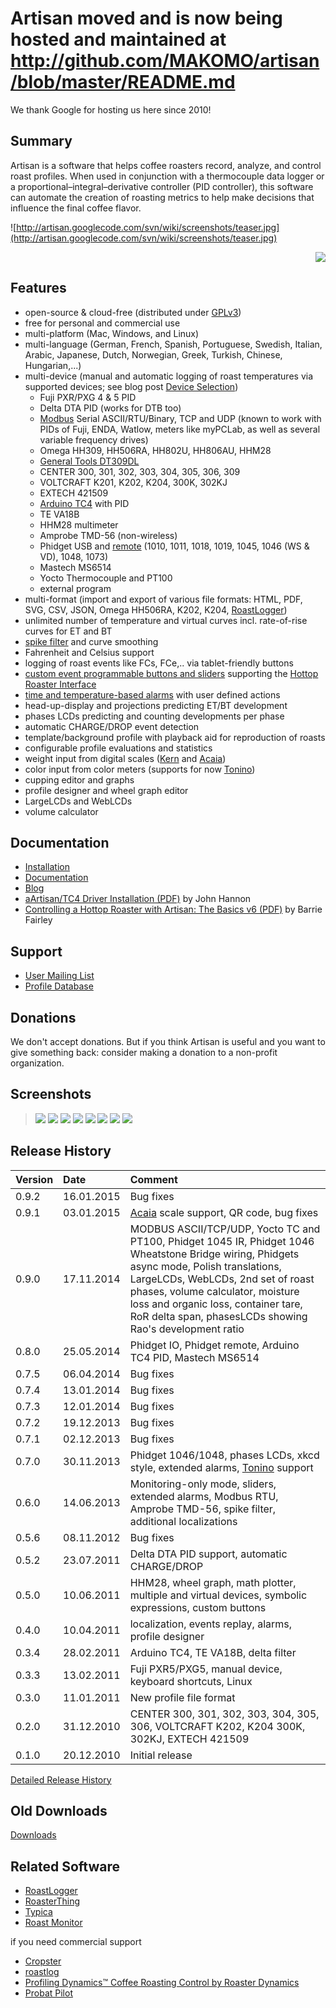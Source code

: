 # Artisan moved and is now being hosted and maintained at http://github.com/MAKOMO/artisan/blob/master/README.md #

We thank Google for hosting us here since 2010!

## Summary ##

Artisan is a software that helps coffee roasters record, analyze, and control roast profiles. When used in conjunction with a thermocouple data logger or a proportional–integral–derivative controller (PID controller), this software can automate the creation of roasting metrics to help make decisions that influence the final coffee flavor.

![http://artisan.googlecode.com/svn/wiki/screenshots/teaser.jpg](http://artisan.googlecode.com/svn/wiki/screenshots/teaser.jpg)
<p align='right'><a href='http://www.roastmagazine.com'><img src='http://artisan.googlecode.com/svn/wiki/screenshots/ROAST.jpg' /></a></p>

## Features ##

  * open-source & cloud-free (distributed under [GPLv3](http://gplv3.fsf.org))
  * free for personal and commercial use
  * multi-platform (Mac, Windows, and Linux)
  * multi-language (German, French, Spanish, Portuguese, Swedish, Italian, Arabic, Japanese, Dutch, Norwegian, Greek, Turkish, Chinese, Hungarian,...)
  * multi-device (manual and automatic logging of roast temperatures via supported devices; see blog post [Device Selection](http://artisan-roasterscope.blogspot.de/2013/06/device-selection.html))
    * Fuji PXR/PXG 4 & 5 PID
    * Delta DTA PID (works for DTB too)
    * [Modbus](http://artisan-roasterscope.blogspot.de/2013/05/more-modbus.html) Serial ASCII/RTU/Binary, TCP and UDP (known to work with PIDs of Fuji, ENDA, Watlow, meters like myPCLab, as well as several variable frequency drives)
    * Omega HH309, HH506RA, HH802U, HH806AU, HHM28
    * [General Tools DT309DL](http://www.tequipment.net/GeneralDT309DL.html)
    * CENTER 300, 301, 302, 303, 304, 305, 306, 309
    * VOLTCRAFT K201, K202, K204, 300K, 302KJ
    * EXTECH 421509
    * [Arduino TC4](http://www.mlgp-llc.com/arduino/public/arduino-pcb.html) with PID
    * TE VA18B
    * HHM28 multimeter
    * Amprobe TMD-56 (non-wireless)
    * Phidget USB and [remote](http://www.phidgets.com/docs/Phidget_WebService) (1010, 1011, 1018, 1019, 1045, 1046 (WS & VD), 1048, 1073)
    * Mastech MS6514
    * Yocto Thermocouple and PT100
    * external program
  * multi-format (import and export of various file formats:  HTML, PDF, SVG, CSV, JSON, Omega HH506RA, K202, K204, [RoastLogger](http://homepage.ntlworld.com/green_bean/coffee/roastlogger/roastlogger.htm))
  * unlimited number of temperature and virtual curves incl. rate-of-rise curves for ET and BT
  * [spike filter](http://artisan-roasterscope.blogspot.de/2013/05/fighting-spikes.html) and curve smoothing
  * Fahrenheit and Celsius support
  * logging of roast events like FCs, FCe,.. via tablet-friendly buttons
  * [custom event programmable buttons and sliders](http://artisan-roasterscope.blogspot.de/2013/02/events-buttons-and-palettes.html) supporting the [Hottop Roaster Interface](http://artisan-roasterscope.blogspot.de/2013/02/controlling-hottop.html)
  * [time and temperature-based alarms](http://artisan-roasterscope.blogspot.de/2013/03/alarms.html) with user defined actions
  * head-up-display and projections predicting ET/BT development
  * phases LCDs predicting and counting developments per phase
  * automatic CHARGE/DROP event detection
  * template/background profile with playback aid for reproduction of roasts
  * configurable profile evaluations and statistics
  * weight input from digital scales ([Kern](http://www.kern-sohn.com) and [Acaia](http://acaia.co))
  * color input from color meters (supports for now [Tonino](http://my-tonino.com))
  * cupping editor and graphs
  * profile designer and wheel graph editor
  * LargeLCDs and WebLCDs
  * volume calculator

## Documentation ##

  * [Installation](Installation.md)
  * [Documentation](http://coffeetroupe.com/artisandocs/)
  * [Blog](http://artisan-roasterscope.blogspot.de)
  * [aArtisan/TC4 Driver Installation (PDF)](https://drive.google.com/file/d/0B4HTX5wS3NB2SlRQa1ozNnZ4Uk0/edit?usp=sharing) by John Hannon
  * [Controlling a Hottop Roaster with Artisan: The Basics v6 (PDF)](https://drive.google.com/file/d/0B4HTX5wS3NB2ZGxsTU4tbmtVUmM/edit?usp=sharing) by Barrie Fairley

## Support ##

  * [User Mailing List](https://lists.mokelbu.de/listinfo/artisan-user)
  * [Profile Database](https://docs.google.com/folder/d/0B-Bcer800P7hVjdqanphTzNKWHM/edit)

## Donations ##

We don't accept donations. But if you think Artisan is useful and you want to give something back: consider making a donation to a non-profit organization.

## Screenshots ##

> [![](http://artisan.googlecode.com/svn/wiki/screenshots/ubuntu-curves-small.png)](https://code.google.com/p/artisan/wiki/ScreenShots) [![](http://artisan.googlecode.com/svn/wiki/screenshots/win-wheel-small.png)](https://code.google.com/p/artisan/wiki/ScreenShots)
> [![](http://artisan.googlecode.com/svn/wiki/screenshots/mac-curves-small.png)](https://code.google.com/p/artisan/wiki/ScreenShots)  [![](http://artisan.googlecode.com/svn/wiki/screenshots/mac-roast-properties-small.png)](https://code.google.com/p/artisan/wiki/ScreenShots) [![](http://artisan.googlecode.com/svn/wiki/screenshots/win-cupping-small.png)](https://code.google.com/p/artisan/wiki/ScreenShots) [![](http://artisan.googlecode.com/svn/wiki/screenshots/mac-designer-small.png)](https://code.google.com/p/artisan/wiki/ScreenShots)
> [![](http://artisan.googlecode.com/svn/wiki/screenshots/centos-sliders-small.png)](https://code.google.com/p/artisan/wiki/ScreenShots)
> [![](http://artisan.googlecode.com/svn/wiki/screenshots/artisan-0.7-small.png)](https://code.google.com/p/artisan/wiki/ScreenShots)


## Release History ##

| **Version** | **Date** | **Comment** |
|:------------|:---------|:------------|
| 0.9.2       | 16.01.2015 | Bug fixes   |
| 0.9.1       | 03.01.2015 | [Acaia](http://acaia.co) scale support, QR code, bug fixes |
| 0.9.0       | 17.11.2014 | MODBUS ASCII/TCP/UDP, Yocto TC and PT100, Phidget 1045 IR, Phidget 1046 Wheatstone Bridge wiring, Phidgets async mode, Polish translations, LargeLCDs, WebLCDs, 2nd set of roast phases, volume calculator, moisture loss and organic loss, container tare, RoR delta span, phasesLCDs showing Rao's development ratio |
| 0.8.0       | 25.05.2014 | Phidget IO, Phidget remote, Arduino TC4 PID, Mastech MS6514 |
| 0.7.5       | 06.04.2014 | Bug fixes   |
| 0.7.4       | 13.01.2014 | Bug fixes   |
| 0.7.3       | 12.01.2014 | Bug fixes   |
| 0.7.2       | 19.12.2013 | Bug fixes   |
| 0.7.1       | 02.12.2013 | Bug fixes   |
| 0.7.0       | 30.11.2013 | Phidget 1046/1048, phases LCDs, xkcd style, extended alarms, [Tonino](http://my-tonino.com) support |
| 0.6.0       | 14.06.2013 | Monitoring-only mode, sliders, extended alarms, Modbus RTU, Amprobe TMD-56, spike filter, additional localizations |
| 0.5.6       | 08.11.2012 | Bug fixes   |
| 0.5.2       | 23.07.2011 | Delta DTA PID support, automatic CHARGE/DROP |
| 0.5.0       | 10.06.2011 | HHM28, wheel graph, math plotter, multiple and virtual devices, symbolic expressions,  custom buttons |
| 0.4.0       | 10.04.2011 | localization, events replay, alarms, profile designer |
| 0.3.4       | 28.02.2011 | Arduino TC4, TE VA18B, delta filter |
| 0.3.3       | 13.02.2011 | Fuji PXR5/PXG5, manual device, keyboard shortcuts, Linux |
| 0.3.0       | 11.01.2011 | New profile file format |
| 0.2.0       | 31.12.2010 | CENTER 300, 301, 302, 303, 304, 305, 306, VOLTCRAFT K202, K204 300K, 302KJ, EXTECH 421509 |
| 0.1.0       | 20.12.2010 | Initial release |

[Detailed Release History](ReleaseHistory.md)

## Old Downloads ##
[Downloads](http://code.google.com/p/artisan/downloads/list?can=1&q=&colspec=Filename+Summary+Uploaded+ReleaseDate+Size+DownloadCount)

## Related Software ##

  * [RoastLogger](http://homepage.ntlworld.com/green_bean/coffee/roastlogger/roastlogger.htm)
  * [RoasterThing](http://www.roasterthing.com/)
  * [Typica](http://www.randomfield.com/programs/typica/)
  * [Roast Monitor](http://coffeesnobs.com.au/RoastMonitor/)

if you need commercial support

  * [Cropster](https://www.cropster.org/products/coffee-roaster/features/roasting/)
  * [roastlog](http://roastlog.com)
  * [Profiling Dynamics™ Coffee Roasting Control by Roaster Dynamics](http://www.roasterdynamics.com/Profiling_Dynamics.html)
  * [Probat Pilot](http://www.probat.com/en/gourmet-world/pilot.html)